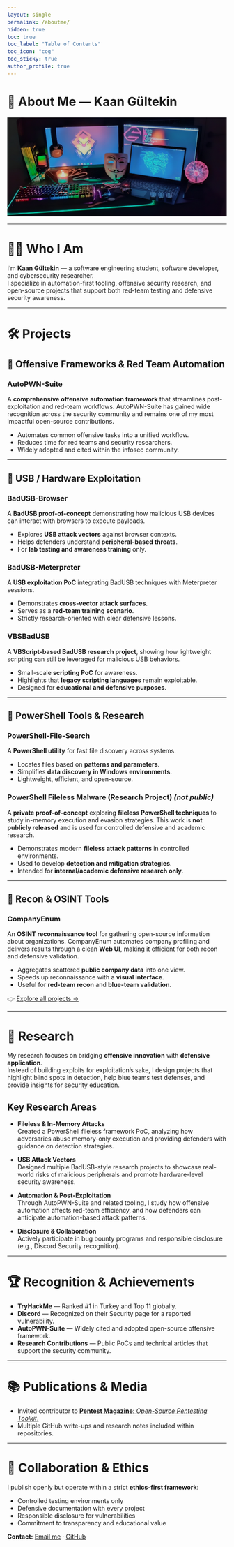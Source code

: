 ```yaml
---
layout: single
permalink: /aboutme/
hidden: true
toc: true
toc_label: "Table of Contents"
toc_icon: "cog"
toc_sticky: true
author_profile: true
---
```


# 👋 About Me — Kaan Gültekin

![Profile Banner](/assets//images/splash-banner.png)

---

# 🧑‍💻 Who I Am

I’m **Kaan Gültekin** — a software engineering student, software developer, and cybersecurity researcher.  
I specialize in automation-first tooling, offensive security research, and open-source projects that support both red-team testing and defensive security awareness.

---

# 🛠 Projects

## 🔹 Offensive Frameworks & Red Team Automation
### **AutoPWN-Suite**  
  A **comprehensive offensive automation framework** that streamlines post-exploitation and red-team workflows. AutoPWN-Suite has gained wide recognition across the security community and remains one of my most impactful open-source contributions.  
  - Automates common offensive tasks into a unified workflow.  
  - Reduces time for red teams and security researchers.  
  - Widely adopted and cited within the infosec community.

---

## 🔹 USB / Hardware Exploitation
### **BadUSB-Browser**  
  A **BadUSB proof-of-concept** demonstrating how malicious USB devices can interact with browsers to execute payloads.  
  - Explores **USB attack vectors** against browser contexts.  
  - Helps defenders understand **peripheral-based threats**.  
  - For **lab testing and awareness training** only.

### **BadUSB-Meterpreter**  
  A **USB exploitation PoC** integrating BadUSB techniques with Meterpreter sessions.  
  - Demonstrates **cross-vector attack surfaces**.  
  - Serves as a **red-team training scenario**.  
  - Strictly research-oriented with clear defensive lessons.

### **VBSBadUSB**  
  A **VBScript-based BadUSB research project**, showing how lightweight scripting can still be leveraged for malicious USB behaviors.  
  - Small-scale **scripting PoC** for awareness.  
  - Highlights that **legacy scripting languages** remain exploitable.  
  - Designed for **educational and defensive purposes**.

---

## 🔹 PowerShell Tools & Research
### **PowerShell-File-Search**  
  A **PowerShell utility** for fast file discovery across systems.  
  - Locates files based on **patterns and parameters**.  
  - Simplifies **data discovery in Windows environments**.  
  - Lightweight, efficient, and open-source.

### **PowerShell Fileless Malware (Research Project)** *(not public)*  
  A **private proof-of-concept** exploring **fileless PowerShell techniques** to study in-memory execution and evasion strategies. This work is **not publicly released** and is used for controlled defensive and academic research.  
  - Demonstrates modern **fileless attack patterns** in controlled environments.  
  - Used to develop **detection and mitigation strategies**.  
  - Intended for **internal/academic defensive research only**.

---

## 🔹 Recon & OSINT Tools
### **CompanyEnum**  
  An **OSINT reconnaissance tool** for gathering open-source information about organizations. CompanyEnum automates company profiling and delivers results through a clean **Web UI**, making it efficient for both recon and defensive validation.  
  - Aggregates scattered **public company data** into one view.  
  - Speeds up reconnaissance with a **visual interface**.  
  - Useful for **red-team recon** and **blue-team validation**.

👉 [Explore all projects →](/projects/)

---

# 🔬 Research

My research focuses on bridging **offensive innovation** with **defensive application**.  
Instead of building exploits for exploitation’s sake, I design projects that highlight blind spots in detection, help blue teams test defenses, and provide insights for security education.

## Key Research Areas
- **Fileless & In-Memory Attacks**  
  Created a  PowerShell fileless framework PoC, analyzing how adversaries abuse memory-only execution and providing defenders with guidance on detection strategies.  

- **USB Attack Vectors**  
  Designed multiple BadUSB-style research projects to showcase real-world risks of malicious peripherals and promote hardware-level security awareness.  

- **Automation & Post-Exploitation**  
  Through AutoPWN-Suite and related tooling, I study how offensive automation affects red-team efficiency, and how defenders can anticipate automation-based attack patterns.  

- **Disclosure & Collaboration**  
  Actively participate in bug bounty programs and responsible disclosure (e.g., Discord Security recognition).  

---

# 🏆 Recognition & Achievements

- **TryHackMe** — Ranked #1 in Turkey and Top 11 globally.  
- **Discord** — Recognized on their Security page for a reported vulnerability.  
- **AutoPWN-Suite** — Widely cited and adopted open-source offensive framework.  
- **Research Contributions** — Public PoCs and technical articles that support the security community.  

---

# 📚 Publications & Media

- Invited contributor to [**Pentest Magazine**: *Open-Source Pentesting Toolkit*.](https://pentestmag.com/download/pentest-open-source-pentesting-toolkit/)  
- Multiple GitHub write-ups and research notes included within repositories.  

---

# 🤝 Collaboration & Ethics

I publish openly but operate within a strict **ethics-first framework**:  
- Controlled testing environments only  
- Defensive documentation with every project  
- Responsible disclosure for vulnerabilities  
- Commitment to transparency and educational value  

**Contact:** [Email me](mailto:kaan@kaangultekin.net) · [GitHub](https://github.com/GamehunterKaan)